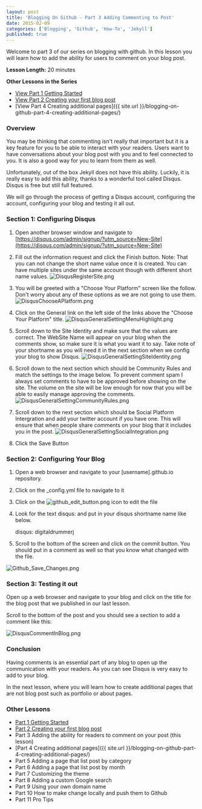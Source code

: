 ```yaml
---
layout: post
title: 'Blogging On Github - Part 3 Adding Commenting to Post'
date: 2015-02-09
categories: ['Blogging', 'Github', 'How-To', 'Jekyll']
published: true
---
```

Welcome to part 3 of our series on blogging with github.  In this lesson you will learn how to add the ability for users to comment on your blog post.

**Lesson Length:** 20 minutes

**Other Lessons in the Series**

* [View Part 1 Getting Started]({{site.url}}/blogging-on-github-part-1/)
* [View Part 2 Creating your first blog post]({{site.url}}/blogging-on-github-part-2-your-first-post/)
* [View Part 4 Creating additional pages]({{ site.url }}/blogging-on-github-part-4-creating-additional-pages/)

### Overview

You may be thinking that commenting isn't really that important but it is a key feature for you to be able to interact with your readers.  Users want to have conversations about your blog post with you and to feel connected to you.   It is also a good way for you to learn from them as well.  

Unfortunately, out of the box Jekyll does not have this  ability.   Luckily, it is really easy to add this ability, thanks to a wonderful tool called Disqus.  Disqus is free but still full featured.

 We will go through the process of getting a Disqus account, configuring  the account,  configuring your blog and testing it all out.

### Section 1:  Configuring Disqus

1. Open another browser window and navigate to [https://disqus.com/admin/signup/?utm_source=New-Site](https://disqus.com/admin/signup/?utm_source=New-Site)

2. Fill out the information request and click the Finish button.  Note: That you can not change the short name value once it is created.  You can have multiple sites under the same account though with different short name values.
![DisqusRegisterSite.png]({{site.url}}/images/DisqusRegisterSite.png)

3. You will be greeted with a "Choose Your Platform" screen like the follow.  Don't worry about any of these options as we are not going to use them.
![DisqusChooseAPlatform.png]({{site.url}}/images/DisqusChooseAPlatform.png)

4. Click on the General link on the left side of the links above the "Choose Your Platform" title.
![DisqusGeneralSettingMenuHighlight.png]({{site.url}}/images/DisqusGeneralSettingMenuHighlight.png)

5. Scroll down to the Site Identity and make sure that the values are correct.  The WebSite Name will appear on your blog when the comments show, so make sure it is what you want it to say.  Take note of your shortname as you will need it in the next section when we config your blog to show Disqus.
![DisqusGeneralSettingSiteIdentity.png]({{site.url}}/images/DisqusGeneralSettingSiteIdentity.png)

6. Scroll down to the next section which should be Community Rules and match the settings to the image below.  To prevent comment spam I always set comments to have to be approved before showing on the site.  The volume on the site will be low enough for now that you will be able to easily manage approving the comments.
![DisqusGeneralSettingCommunityRules.png]({{site.url}}/images/DisqusGeneralSettingCommunityRules.png)

7. Scroll down to the next section which should be Social Platform Intergration and add your twitter account if you have one.  This will ensure that when people share comments on your blog that it includes you in the post.
![DisqusGeneralSettingSocialIntegration.png]({{site.url}}/images/DisqusGeneralSettingSocialIntegration.png)

8.  Click the Save Button

### Section 2: Configuring Your Blog

1. Open a web browser and navigate to your [username].github.io repository. 
2. Click on the _config.yml file to navigate to it 
3. Click on the ![github_edit_button.png]({{site.url}}/images/github_edit_button.png) icon to edit the file
4. Look for the text disqus: and put in your disqus shortname name like below.

	disqus: digitaldrummerj
	
5. Scroll to the bottom of the screen and click on the commit button.  You should put in a comment as well so that you know what changed with the file.

![Github_Save_Changes.png]({{site.url}}/images/Github_Save_Changes.png)


###  Section 3: Testing it out

Open up a web browser and navigate to your blog and click on the title for the blog post that we published in our last lesson.

Scroll to the bottom of the post and you should see a section to add a comment like this:

![DisqusCommentInBlog.png]({{site.url}}/images/DisqusCommentInBlog.png)

### Conclusion

Having comments is an essential part of any blog to open up the communication with your readers.  As you can see Disqus is very easy to add to your blog.


In the next lesson, where you will learn how to create additional pages that are not blog post such as portfolio or about pages.

### Other Lessons

* [Part 1 Getting Started]({{site.url}}/blogging-on-github-part-1/)
* [Part 2 Creating your first blog post]({{site.url}}/blogging-on-github-part-2-your-first-post/)
* Part 3 Adding the ability for readers to comment on your post (this lesson)
* [Part 4 Creating additional pages]({{ site.url }}/blogging-on-github-part-4-creating-additional-pages/)
* Part 5 Adding a page that list post by category
* Part 6 Adding a page that list post by month
* Part 7 Customizing the theme
* Part 8 Adding a custom Google search
* Part 9 Using your own domain name
* Part 10 How to make change locally and push them to Github
* Part 11 Pro Tips